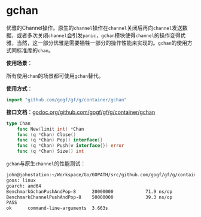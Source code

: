 # gchan

优雅的Channel操作。原生的`channel`操作在`channel`关闭后再向`channel`发送数据，或者多次关闭`channel`会引发`panic`，`gchan`模块使得`channel`的操作变得优雅，当然，这一部分优雅是需要牺牲一部分的操作性能来实现的。`gchan`的使用方式同标准库的`chan`。

**使用场景**：

所有使用`chan`的场景都可使用`gchan`替代。

**使用方式**：
```go
import "github.com/gogf/gf/g/container/gchan"
```

**接口文档**：[godoc.org/github.com/gogf/gf/g/container/gchan](https://godoc.org/github.com/gogf/gf/g/container/gchan)

```go
type Chan
    func New(limit int) *Chan
    func (q *Chan) Close()
    func (q *Chan) Pop() interface{}
    func (q *Chan) Push(v interface{}) error
    func (q *Chan) Size() int
```

`gchan`与原生`channel`的性能测试：
```html
john@johnstation:~/Workspace/Go/GOPATH/src/github.com/gogf/gf/g/container/gchan$ go test *.go -bench=".*"
goos: linux
goarch: amd64
BenchmarkGchanPushAndPop-8    	20000000	        71.9 ns/op
BenchmarkChannelPushAndPop-8   	50000000	        39.3 ns/op
PASS
ok  	command-line-arguments	3.663s
```
